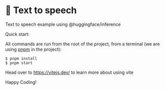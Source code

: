 # 🤗 Text to speech

Text to speech example using @huggingface/inference

Quick start:

All commands are run from the root of the project, from a terminal (we are using [pnpm](https://pnpm.io/installation) in the project):

```
$ pnpm install
$ pnpm start
```

Head over to https://vitejs.dev/ to learn more about using vite

Happy Coding!
